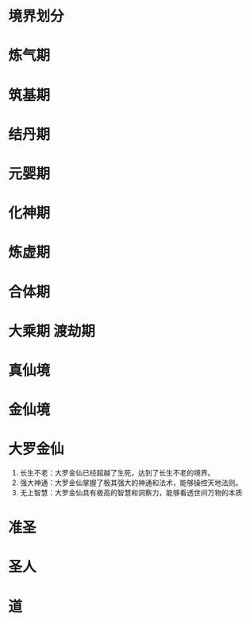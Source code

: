 # 境界划分

# 炼气期

# 筑基期

# 结丹期

# 元婴期

# 化神期

# 炼虚期

# 合体期

# 大乘期 渡劫期 

# 真仙境

# 金仙境

# 大罗金仙
1. 长生不老：大罗金仙已经超越了生死，达到了长生不老的境界。
2. 强大神通：大罗金仙掌握了极其强大的神通和法术，能够操控天地法则。
3. 无上智慧：大罗金仙具有极高的智慧和洞察力，能够看透世间万物的本质

# 准圣

# 圣人

# 道


